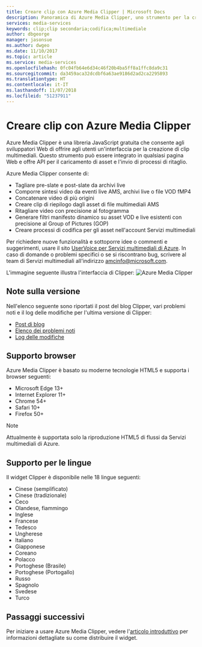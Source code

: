 ```yaml
---
title: Creare clip con Azure Media Clipper | Microsoft Docs
description: Panoramica di Azure Media Clipper, uno strumento per la creazione di clip multimediali da asset
services: media-services
keywords: clip;clip secondaria;codifica;multimediale
author: dbgeorge
manager: jasonsue
ms.author: dwgeo
ms.date: 11/10/2017
ms.topic: article
ms.service: media-services
ms.openlocfilehash: 0fc04fb64e6d34c46f20b4ba5ff8a1ffc8da9c31
ms.sourcegitcommit: da3459aca32dcdbf6a63ae9186d2ad2ca2295893
ms.translationtype: HT
ms.contentlocale: it-IT
ms.lasthandoff: 11/07/2018
ms.locfileid: "51237911"
---
```

# <a name="create-clips-with-azure-media-clipper"></a>Creare clip con Azure Media Clipper
Azure Media Clipper è una libreria JavaScript gratuita che consente agli sviluppatori Web di offrire agli utenti un'interfaccia per la creazione di clip multimediali. Questo strumento può essere integrato in qualsiasi pagina Web e offre API per il caricamento di asset e l'invio di processi di ritaglio.

Azure Media Clipper consente di:
- Tagliare pre-slate e post-slate da archivi live 
- Comporre sintesi video da eventi live AMS, archivi live o file VOD fMP4 
- Concatenare video di più origini 
- Creare clip di riepilogo dagli asset di file multimediali AMS 
- Ritagliare video con precisione al fotogramma 
- Generare filtri manifesto dinamico su asset VOD e live esistenti con precisione al Group of Pictures (GOP) 
- Creare processi di codifica per gli asset nell'account Servizi multimediali

Per richiedere nuove funzionalità e sottoporre idee o commenti e suggerimenti, usare il sito [UserVoice per Servizi multimediali di Azure](https://aka.ms/amsvoice/). In caso di domande o problemi specifici o se si riscontrano bug, scrivere al team di Servizi multimediali all'indirizzo amcinfo@microsoft.com.

L'immagine seguente illustra l'interfaccia di Clipper: ![Azure Media Clipper](media/media-services-azure-media-clipper-overview/media-services-azure-media-clipper-interface.PNG)

## <a name="release-notes"></a>Note sulla versione
Nell'elenco seguente sono riportati il post del blog Clipper, vari problemi noti e il log delle modifiche per l'ultima versione di Clipper:
- [Post di blog](https://azure.microsoft.com/blog/azure-media-clipper/)
- [Elenco dei problemi noti](https://amp.azure.net/libs/amc/latest/docs/known_issues.html)
- [Log delle modifiche](https://amp.azure.net/libs/amc/latest/docs/changelog.html)

## <a name="browser-support"></a>Supporto browser
Azure Media Clipper è basato su moderne tecnologie HTML5 e supporta i browser seguenti:

- Microsoft Edge 13+
- Internet Explorer 11+
- Chrome 54+
- Safari 10+
- Firefox 50+

> [!NOTE]
> Attualmente è supportata solo la riproduzione HTML5 di flussi da Servizi multimediali di Azure.

## <a name="language-support"></a>Supporto per le lingue
Il widget Clipper è disponibile nelle 18 lingue seguenti:
- Cinese (semplificato)
- Cinese (tradizionale)
- Ceco
- Olandese, fiammingo
- Inglese
- Francese
- Tedesco
- Ungherese
- Italiano
- Giapponese
- Coreano
- Polacco
- Portoghese (Brasile)
- Portoghese (Portogallo)
- Russo
- Spagnolo
- Svedese
- Turco

## <a name="next-steps"></a>Passaggi successivi
Per iniziare a usare Azure Media Clipper, vedere l'[articolo introduttivo](media-services-azure-media-clipper-getting-started.md) per informazioni dettagliate su come distribuire il widget.
